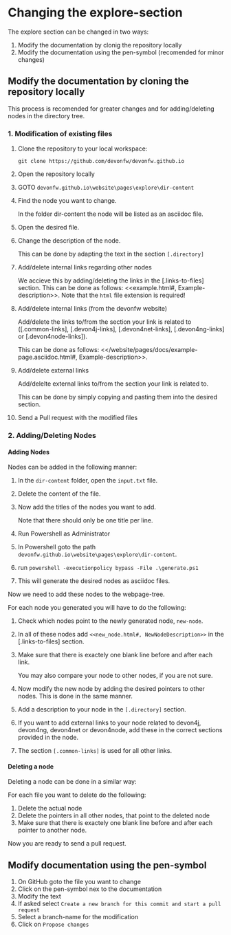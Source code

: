 # Changing the explore-section

The explore section can be changed in two ways:

1. Modify the documentation by clonig the repository locally
2. Modify the documentation using the pen-symbol (recomended for minor changes)

## Modify the documentation by cloning the repository locally

This process is recomended for greater changes and for adding/deleting nodes in the directory tree.

### 1. Modification of existing files

1. Clone the repository to your local workspace: 

   `git clone https://github.com/devonfw/devonfw.github.io`

2. Open the repository locally
3. GOTO `devonfw.github.io\website\pages\explore\dir-content`
4. Find the node you want to change. 

   In the folder dir-content the node will be listed as an asciidoc file.

5. Open the desired file.
6. Change the description of the node.

   This can be done by adapting the text in the section `[.directory]`

7. Add/delete internal links regarding other nodes 

   We accieve this by adding/deleting the links in the [.links-to-files] section. This can be done as follows: <<example.html#, Example-description>>. Note that the `html` file extension is required!

8. Add/delete internal links (from the devonfw website) 

   Add/delete the links to/from the section your link is related to ([.common-links], [.devon4j-links], [.devon4net-links], [.devon4ng-links] or [.devon4node-links]). 

   This can be done as follows: <</website/pages/docs/example-page.asciidoc.html#, Example-description>>.

9. Add/delete external links

   Add/delelte external links to/from the section your link is related to. 

   This can be done by simply copying and pasting them into the desired section.

10. Send a Pull request with the modified files

### 2. Adding/Deleting Nodes

#### Adding Nodes

Nodes can be added in the following manner:

1. In the `dir-content` folder, open the `input.txt` file.
2. Delete the content of the file.
3. Now add the titles of the nodes you want to add. 

   Note that there should only be one title per line. 

4. Run Powershell as Administrator
5. In Powershell goto the path `devonfw.github.io\website\pages\explore\dir-content`.
6. run `powershell -executionpolicy bypass -File .\generate.ps1`
7. This will generate the desired nodes as asciidoc files.

Now we need to add these nodes to the webpage-tree.

For each node you generated you will have to do the following:

1. Check which nodes point to the newly generated node, `new-node`.
2. In all of these nodes add `<<new_node.html#, NewNodeDescription>>` in the [.links-to-files] section.
3. Make sure that there is exactely one blank line before and after each link. 

   You may also compare your node to other nodes, if you are not sure.

4. Now modify the new node by adding the desired pointers to other nodes. This is done in the same manner.
5. Add a description to your node in the `[.directory]` section.
6. If you want to add external links to your node related to devon4j, devon4ng, devon4net or devon4node, add these in the correct sections provided in the node.
7. The section `[.common-links]` is used for all other links. 

#### Deleting a node

Deleting a node can be done in a similar way:

For each file you want to delete do the following:
1. Delete the actual node
2. Delete the pointers in all other nodes, that point to the deleted node 
3. Make sure that there is exactely one blank line before and after each pointer to another node. 

Now you are ready to send a pull request.

## Modify documentation using the pen-symbol
1. On GitHub goto the file you want to change
2. Click on the pen-symbol nex to the documentation
3. Modify the text
4. If asked select `Create a new branch for this commit and start a pull request`
5. Select a branch-name for the modification
6. Click on `Propose changes`

